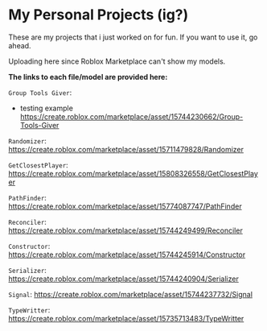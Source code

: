 # My Personal Projects (ig?)

These are my projects that i just worked on for fun.
If you want to use it, go ahead.

Uploading here since Roblox Marketplace can't show my models.

**The links to each file/model are provided here:**

`Group Tools Giver`:
- testing example
https://create.roblox.com/marketplace/asset/15744230662/Group-Tools-Giver

`Randomizer`:
https://create.roblox.com/marketplace/asset/15711479828/Randomizer

`GetClosestPlayer`:
https://create.roblox.com/marketplace/asset/15808326558/GetClosestPlayer

`PathFinder`:
https://create.roblox.com/marketplace/asset/15774087747/PathFinder

`Reconciler`:
https://create.roblox.com/marketplace/asset/15744249499/Reconciler

`Constructor`:
https://create.roblox.com/marketplace/asset/15744245914/Constructor

`Serializer`:
https://create.roblox.com/marketplace/asset/15744240904/Serializer

`Signal`:
https://create.roblox.com/marketplace/asset/15744237732/Signal

`TypeWritter`:
https://create.roblox.com/marketplace/asset/15735713483/TypeWritter
